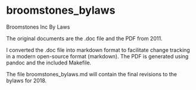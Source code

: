 # broomstones_bylaws
Broomstones Inc By Laws

The original documents are the .doc file and the PDF from 2011.

I converted the .doc file into markdown format to facilitate change tracking in a
modern open-source format (markdown). The PDF is generated using pandoc and the included
Makefile.

The file broomstones_bylaws.md will contain the final revisions to the bylaws for 2018.

